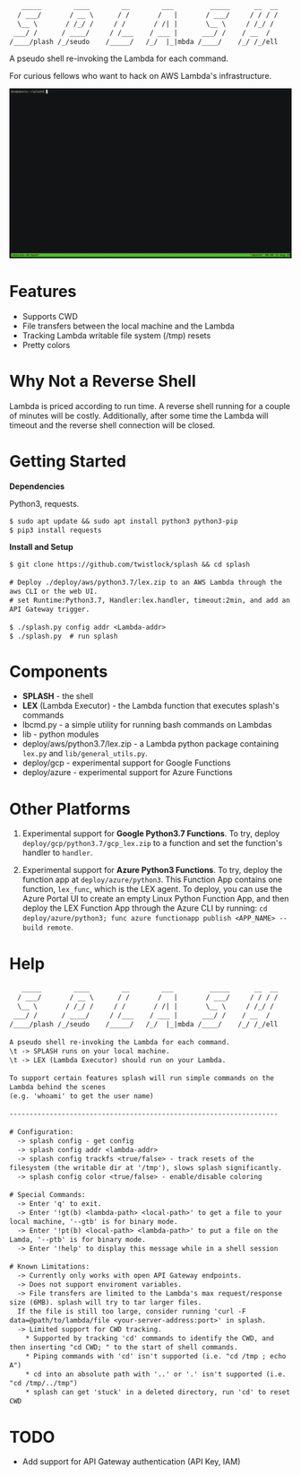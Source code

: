 ```
   _____        ____        __        ___         _____      __  __   
  / ___/       / __ \      / /       /   |       / ___/     / / / /   
  \__ \       / /_/ /     / /       / /| |       \__ \     / /_/ /      
 ___/ /      / ____/     / /___    / ___ |      ___/ /    / __  /      
/____/plash /_/seudo    /_____/   /_/  |_|mbda /____/    /_/ /_/ell  
```
A pseudo shell re-invoking the Lambda for each command.

For curious fellows who want to hack on AWS Lambda's infrastructure. 

![](demo/splash.gif)

# Features
- Supports CWD
- File transfers between the local machine and the Lambda
- Tracking Lambda writable file system (/tmp) resets 
- Pretty colors

# Why Not a Reverse Shell
Lambda is priced according to run time. A reverse shell running for a couple of minutes will be costly.
Additionally, after some time the Lambda will timeout and the reverse shell connection will be closed.

# Getting Started
**Dependencies**

Python3, requests.
```
$ sudo apt update && sudo apt install python3 python3-pip
$ pip3 install requests
```
**Install and Setup**
```
$ git clone https://github.com/twistlock/splash && cd splash

# Deploy ./deploy/aws/python3.7/lex.zip to an AWS Lambda through the aws CLI or the web UI.
# set Runtime:Python3.7, Handler:lex.handler, timeout:2min, and add an API Gateway trigger.

$ ./splash.py config addr <Lambda-addr>
$ ./splash.py  # run splash
```

# Components
 - **SPLASH** - the shell
 - **LEX** (Lambda Executor) - the Lambda function that executes splash's commands
 - lbcmd.py - a simple utility for running bash commands on Lambdas
 - lib - python modules
 - deploy/aws/python3.7/lex.zip - a Lambda python package containing `lex.py` and `lib/general_utils.py`. 
 - deploy/gcp - experimental support for Google Functions
 - deploy/azure - experimental support for Azure Functions

# Other Platforms
1. Experimental support for **Google Python3.7 Functions**. To try, deploy `deploy/gcp/python3.7/gcp_lex.zip` to a function and set the function's handler to `handler`.

2. Experimental support for **Azure Python3 Functions**. To try, deploy the function app at `deploy/azure/python3`. This Function App contains one function, `lex_func`, which is the LEX agent. To deploy, you can use the Azure Portal UI to create an empty Linux Python Function App, and then deploy the LEX Function App through the Azure CLI by running: `cd deploy/azure/python3; func azure functionapp publish <APP_NAME> --build remote`.

# Help
```
   _____        ____        __        ___         _____      __  __   
  / ___/       / __ \      / /       /   |       / ___/     / / / /   
  \__ \       / /_/ /     / /       / /| |       \__ \     / /_/ /      
 ___/ /      / ____/     / /___    / ___ |      ___/ /    / __  /      
/____/plash /_/seudo    /_____/   /_/  |_|mbda /____/    /_/ /_/ell  

A pseudo shell re-invoking the Lambda for each command.
\t -> SPLASH runs on your local machine.
\t -> LEX (Lambda Executor) should run on your Lambda.

To support certain features splash will run simple commands on the Lambda behind the scenes
(e.g. 'whoami' to get the user name)

-------------------------------------------------------------------

# Configuration:
  -> splash config - get config
  -> splash config addr <lambda-addr>
  -> splash config trackfs <true/false> - track resets of the filesystem (the writable dir at '/tmp'), slows splash significantly.  
  -> splash config color <true/false> - enable/disable coloring

# Special Commands:
  -> Enter 'q' to exit. 
  -> Enter '!gt(b) <lambda-path> <local-path>' to get a file to your local machine, '--gtb' is for binary mode.
  -> Enter '!pt(b) <local-path> <lambda-path>' to put a file on the Lamda, '--ptb' is for binary mode.
  -> Enter '!help' to display this message while in a shell session

# Known Limitations:
  -> Currently only works with open API Gateway endpoints.
  -> Does not support enviroment variables.
  -> File transfers are limited to the Lambda's max request/response size (6MB). splash will try to tar larger files.
  If the file is still too large, consider running 'curl -F data=@path/to/lambda/file <your-server-address:port>' in splash.
  -> Limited support for CWD tracking. 
    * Supported by tracking 'cd' commands to identify the CWD, and then inserting "cd CWD; " to the start of shell commands.
    * Piping commands with 'cd' isn't supported (i.e. "cd /tmp ; echo A")
    * cd into an absolute path with '..' or '.' isn't supported (i.e. "cd /tmp/../tmp")
    * splash can get 'stuck' in a deleted directory, run 'cd' to reset CWD
```

# TODO
- Add support for API Gateway authentication (API Key, IAM)

